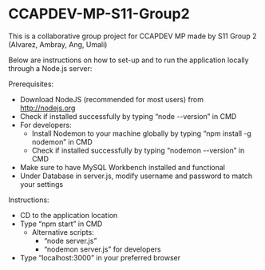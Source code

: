 # CCAPDEV-MP-S11-Group2
This is a collaborative group project for CCAPDEV MP made by S11 Group 2 (Alvarez, Ambray, Ang, Umali)

Below are instructions on how to set-up and to run the application locally through a Node.js server:

Prerequisites:
- Download NodeJS (recommended for most users) from http://nodejs.org
- Check if installed successfully by typing “node --version” in CMD
- For developers:
    - Install Nodemon to your machine globally by typing “npm install -g nodemon” in CMD
    - Check if installed successfully by typing “nodemon --version” in CMD
- Make sure to have MySQL Workbench installed and functional
- Under Database in server.js, modify username and password to match your settings

Instructions:
- CD to the application location
- Type “npm start” in CMD 
    - Alternative scripts:
        - “node server.js”
        - “nodemon server.js” for developers
- Type “localhost:3000” in your preferred browser
